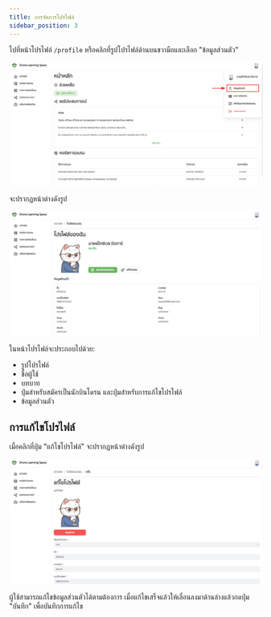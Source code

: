 ```yaml
---
title: การจัดการโปรไฟล์
sidebar_position: 3
---
```


ไปที่หน้าโปรไฟล์ `/profile` หรือคลิกที่รูปโปรไฟล์ด้านบนขวามือและเลือก "ข้อมูลส่วนตัว"

![เมนูโปรไฟล์](../static/img/ui/profile/profile-menu.png "เมนูโปรไฟล์")

จะปรากฏหน้าต่างดังรูป

![หน้าโปรไฟล์](../static/img/ui/profile/profile-page.png "หน้าโปรไฟล์")

ในหน้าโปรไฟล์จะประกอบไปด้วย:

- รูปโปรไฟล์
- ชื่อผู้ใช้
- บทบาท
- ปุ่มสำหรับสมัครเป็นนักบินโดรน และปุ่มสำหรับการแก้ไขโปรไฟล์
- ข้อมูลส่วนตัว

## การแก้ไขโปรไฟล์

เมื่อคลิกที่ปุ่ม "แก้ไขโปรไฟล์" จะปรากฏหน้าต่างดังรูป

![หน้าแก้ไขโปรไฟล์](../static/img/ui/profile/edit-profile-page.png "หน้าแก้ไขโปรไฟล์")

ผู้ใช้สามารถแก้ไขข้อมูลส่วนตัวได้ตามต้องการ เมื่อแก้ไขเสร็จแล้วให้เลื่อนลงมาด้านล่างแล้วกดปุ่ม "บันทึก" เพื่อบันทึกการแก้ไข
